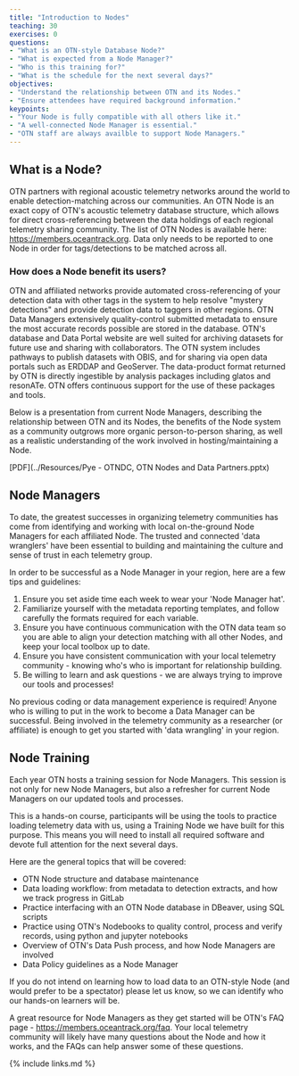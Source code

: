 ```yaml
---
title: "Introduction to Nodes"
teaching: 30
exercises: 0
questions:
- "What is an OTN-style Database Node?"
- "What is expected from a Node Manager?"
- "Who is this training for?"
- "What is the schedule for the next several days?"
objectives:
- "Understand the relationship between OTN and its Nodes."
- "Ensure attendees have required background information."
keypoints:
- "Your Node is fully compatible with all others like it."
- "A well-connected Node Manager is essential."
- "OTN staff are always availble to support Node Managers."
---
```


## What is a Node?

OTN partners with regional acoustic telemetry networks around the world to enable detection-matching across our communities. An OTN Node is an exact copy of OTN's acoustic telemetry database structure, which allows for direct cross-referencing between the data holdings of each regional telemetry sharing community. The list of OTN Nodes is available here: https://members.oceantrack.org. Data only needs to be reported to one Node in order for tags/detections to be matched across all.

### How does a Node benefit its users?

OTN and affiliated networks provide automated cross-referencing of your detection data with other tags in the system to help resolve "mystery detections" and provide detection data to taggers in other regions. OTN Data Managers extensively quality-control submitted metadata to ensure the most accurate records possible are stored in the database. OTN's database and Data Portal website are well suited for archiving datasets for future use and sharing with collaborators. The OTN system includes pathways to publish datasets with OBIS, and for sharing via open data portals such as ERDDAP and GeoServer. The data-product format returned by OTN is directly ingestible by analysis packages including glatos and resonATe. OTN offers continuous support for the use of these packages and tools.

Below is a presentation from current Node Managers, describing the relationship between OTN and its Nodes, the benefits of the Node system as a community outgrows more organic person-to-person sharing, as well as a realistic understanding of the work involved in hosting/maintaining a Node.

[PDF](../Resources/Pye - OTNDC, OTN Nodes and Data Partners.pptx)

## Node Managers

To date, the greatest successes in organizing telemetry communities has come from identifying and working with local on-the-ground Node Managers for each affiliated Node. The trusted and connected 'data wranglers' have been essential to building and maintaining the culture and sense of trust in each telemetry group.

In order to be successful as a Node Manager in your region, here are a few tips and guidelines:

1. Ensure you set aside time each week to wear your 'Node Manager hat'.
2. Familiarize yourself with the metadata reporting templates, and follow carefully the formats required for each variable.
3. Ensure you have continuous communication with the OTN data team so you are able to align your detection matching with all other Nodes, and keep your local toolbox up to date.
4. Ensure you have consistent communication with your local telemetry community - knowing who's who is important for relationship building.
5. Be willing to learn and ask questions - we are always trying to improve our tools and processes!

No previous coding or data management experience is required! Anyone who is willing to put in the work to become a Data Manager can be successful. Being involved in the telemetry community as a researcher (or affiliate) is enough to get you started with 'data wrangling' in your region.

## Node Training

Each year OTN hosts a training session for Node Managers. This session is not only for new Node Managers, but also a refresher for current Node Managers on our updated tools and processes.

This is a hands-on course, participants will be using the tools to practice loading telemetry data with us, using a Training Node we have built for this purpose. This means you will need to install all required software and devote full attention for the next several days.

Here are the general topics that will be covered:
- OTN Node structure and database maintenance
- Data loading workflow: from metadata to detection extracts, and how we track progress in GitLab
- Practice interfacing with an OTN Node database in DBeaver, using SQL scripts
- Practice using OTN's Nodebooks to quality control, process and verify records, using python and jupyter notebooks
- Overview of OTN's Data Push process, and how Node Managers are involved
- Data Policy guidelines as a Node Manager

If you do not intend on learning how to load data to an OTN-style Node (and would prefer to be a spectator) please let us know, so we can identify who our hands-on learners will be.

A great resource for Node Managers as they get started will be OTN's FAQ page - https://members.oceantrack.org/faq. Your local telemetry community will likely have many questions about the Node and how it works, and the FAQs can help answer some of these questions.

{% include links.md %}
